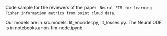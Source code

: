 Code sample for the reviewers of the paper ` Neural FIM for learning Fisher information metrics from point cloud data`.

Our models are in src.models: lit_encoder.py, lit_losses.py. The Neural ODE is in notebooks.anon-fim-node.ipynb
